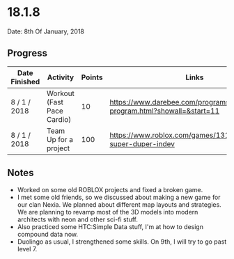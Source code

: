 # 18.1.8

Date: 8th Of January, 2018

## Progress

| Date Finished | Activity | Points | Links |
| ------------- | -------- | ------ | ----- |
| 8 / 1 / 2018 | Workout (Fast Pace Cardio) | 10 | https://www.darebee.com/programs/foundation-program.html?showall=&start=11 |
| 8 / 1 / 2018 | Team Up for a project | 100 | https://www.roblox.com/games/1312210697/fort-super-duper-indev |


## Notes 
- Worked on some old ROBLOX projects and fixed a broken game.
- I met some old friends, so we discussed about making a new game for our clan Nexia. We planned about different map layouts and strategies. We are planning to revamp most of the 3D models into modern architects with neon and other sci-fi stuff.
- Also practiced some HTC:Simple Data stuff, I'm at how to design compound data now.
- Duolingo as usual, I strengthened some skills. On 9th, I will try to go past level 7. 

